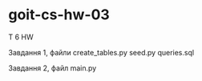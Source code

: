 # goit-cs-hw-03 

T 6 HW 

Завдання 1, файли 
create_tables.py 
seed.py 
queries.sql 

Завдання 2, файл 
main.py 
